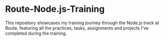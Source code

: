 # Route-Node.js-Training
This repository showcases my training journey through the Node.js track at Route, featuring all the practices, tasks, assignments and projects I've completed during the training. 
